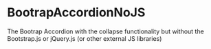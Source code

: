 # BootrapAccordionNoJS
The Bootrap Accordion with the collapse functionality but without the Bootstrap.js or jQuery.js (or other external JS libraries)
